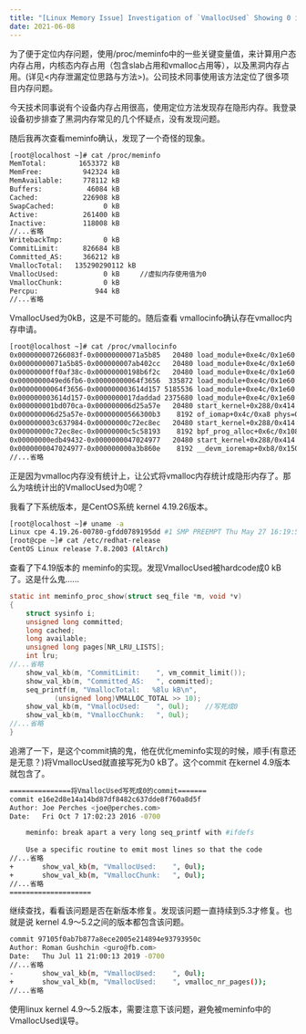 ```yaml
---
title: "[Linux Memory Issue] Investigation of `VmallocUsed` Showing 0 in `meminfo`"
date: 2021-06-08
---
```


为了便于定位内存问题，使用/proc/meminfo中的一些关键变量值，来计算用户态内存占用，内核态内存占用（包含slab占用和vmalloc占用等），以及黑洞内存占用。(详见<内存泄漏定位思路与方法>)。公司技术同事使用该方法定位了很多项目内存问题。

今天技术同事说有个设备内存占用很高，使用定位方法发现存在隐形内存。我登录设备初步排查了黑洞内存常见的几个怀疑点，没有发现问题。

随后我再次查看meminfo确认，发现了一个奇怪的现象。

```bash
[root@localhost ~]# cat /proc/meminfo 
MemTotal:        1653372 kB
MemFree:          942324 kB
MemAvailable:     778112 kB
Buffers:           46084 kB
Cached:           226908 kB
SwapCached:            0 kB
Active:           261400 kB
Inactive:         118008 kB
//...省略
WritebackTmp:          0 kB
CommitLimit:      826684 kB
Committed_AS:     366212 kB
VmallocTotal:   135290290112 kB
VmallocUsed:           0 kB		//虚拟内存使用值为0
VmallocChunk:          0 kB
Percpu:              944 kB
//...省略
```
VmallocUsed为0kB，这是不可能的。随后查看 vmallocinfo确认存在vmalloc内存申请。

```bash
[root@localhost ~]# cat /proc/vmallocinfo 
0x000000007266083f-0x00000000071a5b85   20480 load_module+0xe4c/0x1e60 pages=4 vmalloc
0x00000000071a5b85-0x000000007ab402cc   20480 load_module+0xe4c/0x1e60 pages=4 vmalloc
0x00000000ff0af38c-0x00000000198b6f2c   20480 load_module+0xe4c/0x1e60 pages=4 vmalloc
0x0000000049ed6fb6-0x00000000064f3656  335872 load_module+0xe4c/0x1e60 pages=81 vmalloc
0x00000000064f3656-0x000000003614d157 5185536 load_module+0xe4c/0x1e60 pages=1265 vmalloc vpages
0x000000003614d157-0x0000000017daddad 2375680 load_module+0xe4c/0x1e60 pages=579 vmalloc vpages
0x000000001bd070ca-0x000000006d25a57e   20480 start_kernel+0x288/0x414 pages=4 vmalloc
0x000000006d25a57e-0x00000000566300b3    8192 of_iomap+0x4c/0xa8 phys=0x0000000001ee1000 ioremap
0x000000003c637984-0x00000000c72ec8ec   20480 start_kernel+0x288/0x414 pages=4 vmalloc
0x00000000c72ec8ec-0x00000000c5c58193    8192 bpf_prog_alloc+0x6c/0x108 pages=1 vmalloc
0x00000000edb49432-0x0000000047024977   20480 start_kernel+0x288/0x414 pages=4 vmalloc
0x0000000047024977-0x000000000a3b860e    8192 __devm_ioremap+0xb8/0x150 phys=0x0000000001ee0000 ioremap
//...省略
```

正是因为vmalloc内存没有统计上，让公式将vmalloc内存统计成隐形内存了。那么为啥统计出的VmallocUsed为0呢？

我看了下系统版本，是CentOS系统 kernel 4.19.26版本。

```bash
[root@localhost ~]# uname -a
Linux cpe 4.19.26-00780-gfdd0789195dd #1 SMP PREEMPT Thu May 27 16:19:59 CST 2021 aarch64 aarch64 aarch64 GNU/Linux
[root@cpe ~]# cat /etc/redhat-release 
CentOS Linux release 7.8.2003 (AltArch)
```

查看了下4.19版本的 meminfo的实现。发现VmallocUsed被hardcode成0 kB了。这是什么鬼......

```c
static int meminfo_proc_show(struct seq_file *m, void *v)
{
	struct sysinfo i;
	unsigned long committed;
	long cached;
	long available;
	unsigned long pages[NR_LRU_LISTS];
	int lru;
//...省略
	show_val_kb(m, "CommitLimit:    ", vm_commit_limit());
	show_val_kb(m, "Committed_AS:   ", committed);
	seq_printf(m, "VmallocTotal:   %8lu kB\n",
		   (unsigned long)VMALLOC_TOTAL >> 10);
	show_val_kb(m, "VmallocUsed:    ", 0ul);	//写死成0
	show_val_kb(m, "VmallocChunk:   ", 0ul);
//...省略
}

```

追溯了一下，是这个commit搞的鬼，他在优化meminfo实现的时候，顺手(有意还是无意？)将VmallocUsed就直接写死为0 kB了。这个commit 在kernel 4.9版本就包含了。

```bash
===============将VmallocUsed写死成0的commit=======
commit e16e2d8e14a14bd87df8482c637dde8f760a8d5f
Author: Joe Perches <joe@perches.com>
Date:   Fri Oct 7 17:02:23 2016 -0700

    meminfo: break apart a very long seq_printf with #ifdefs
    
    Use a specific routine to emit most lines so that the code 
//...省略
+       show_val_kb(m, "VmallocUsed:    ", 0ul);
+       show_val_kb(m, "VmallocChunk:   ", 0ul);
//...省略
====================
```

继续查找，看看该问题是否在新版本修复。发现该问题一直持续到5.3才修复。也就是说 kernel 4.9～5.2之间的版本都包含该问题。

```bash
commit 97105f0ab7b877a8ece2005e214894e93793950c
Author: Roman Gushchin <guro@fb.com>
Date:   Thu Jul 11 21:00:13 2019 -0700
//...省略
-       show_val_kb(m, "VmallocUsed:    ", 0ul);
+       show_val_kb(m, "VmallocUsed:    ", vmalloc_nr_pages());
//...省略
```

使用linux kernel 4.9～5.2版本，需要注意下该问题，避免被meminfo中的VmallocUsed误导。
